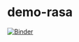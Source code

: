# demo-rasa

[![Binder](https://mybinder.org/badge_logo.svg)](https://mybinder.org/v2/gh/LorenaPiacente/demo-rasa/HEAD)
